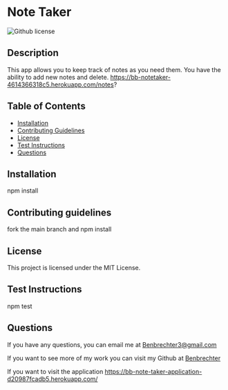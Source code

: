 # Note Taker
   ![Github license](https://img.shields.io/badge/license-MIT%20License-blue.svg)

  ## Description
  This app allows you to keep track of notes as you need them. You have the ability to add new notes and delete.
  https://bb-notetaker-4614366318c5.herokuapp.com/notes? 

  ## Table of Contents
  - [Installation](#installation)
  - [Contributing Guidelines](#contributing-guidelines)
  - [License](#license)
  - [Test Instructions](#test-instructions)
  - [Questions](#questions)

  ## Installation
  npm install

  ## Contributing guidelines
  fork the main branch and npm install


  ## License 
 This project is licensed under the MIT License.

  ## Test Instructions
  npm test

  ## Questions
  If you have any questions, you can email me at Benbrechter3@gmail.com 

  If you want to see more of my work you can visit my Github at [Benbrechter](https://github.com/undefined)
  
  If you want to visit the application https://bb-note-taker-application-d20987fcadb5.herokuapp.com/
